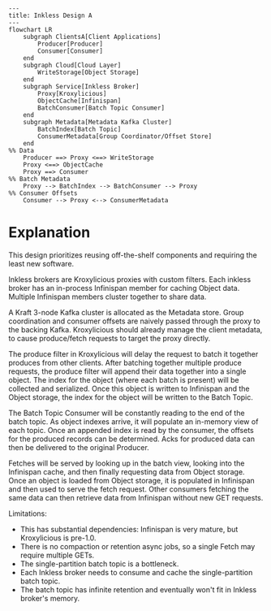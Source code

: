 ```mermaid
---
title: Inkless Design A
---
flowchart LR
    subgraph ClientsA[Client Applications]
        Producer[Producer]
        Consumer[Consumer]
    end
    subgraph Cloud[Cloud Layer]
        WriteStorage[Object Storage]
    end
    subgraph Service[Inkless Broker]
        Proxy[Kroxylicious]
        ObjectCache[Infinispan]
        BatchConsumer[Batch Topic Consumer]
    end
    subgraph Metadata[Metadata Kafka Cluster]
        BatchIndex[Batch Topic]
        ConsumerMetadata[Group Coordinator/Offset Store]
    end
%% Data
    Producer ==> Proxy <==> WriteStorage
    Proxy <==> ObjectCache
    Proxy ==> Consumer
%% Batch Metadata
    Proxy --> BatchIndex --> BatchConsumer --> Proxy
%% Consumer Offsets
    Consumer --> Proxy <--> ConsumerMetadata
```

# Explanation

This design prioritizes reusing off-the-shelf components and requiring the least new software.

Inkless brokers are Kroxylicious proxies with custom filters.
Each inkless broker has an in-process Infinispan member for caching Object data.
Multiple Infinispan members cluster together to share data.

A Kraft 3-node Kafka cluster is allocated as the Metadata store.
Group coordination and consumer offsets are naively passed through the proxy to the backing Kafka.
Kroxylicious should already manage the client metadata, to cause produce/fetch requests to target the proxy directly.

The produce filter in Kroxylicious will delay the request to batch it together produces from other clients.
After batching together multiple produce requests, the produce filter will append their data together into a single object.
The index for the object (where each batch is present) will be collected and serialized.
Once this object is written to Infinispan and the Object storage, the index for the object will be written to the Batch Topic.

The Batch Topic Consumer will be constantly reading to the end of the batch topic.
As object indexes arrive, it will populate an in-memory view of each topic.
Once an appended index is read by the consumer, the offsets for the produced records can be determined.
Acks for produced data can then be delivered to the original Producer.

Fetches will be served by looking up in the batch view, looking into the Infinispan cache, and then finally requesting data from Object storage.
Once an object is loaded from Object storage, it is populated in Infinispan and then used to serve the fetch request.
Other consumers fetching the same data can then retrieve data from Infinispan without new GET requests.

Limitations:
* This has substantial dependencies: Infinispan is very mature, but Kroxylicious is pre-1.0.
* There is no compaction or retention async jobs, so a single Fetch may require multiple GETs.
* The single-partition batch topic is a bottleneck.
* Each Inkless broker needs to consume and cache the single-partition batch topic.
* The batch topic has infinite retention and eventually won't fit in Inkless broker's memory.
